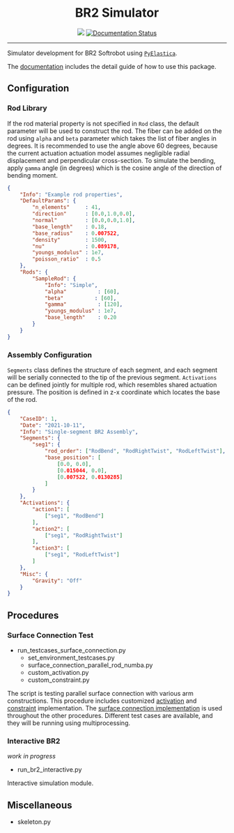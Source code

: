 <div align="center">
<h1> BR2 Simulator </h1>

<img src="https://img.shields.io/badge/Python-3776AB?style=flat&logo=Python&logoColor=white"/>
<a href='https://br2-simulator.readthedocs.io/en/latest/?badge=latest'>
    <img src='https://readthedocs.org/projects/br2-simulator/badge/?version=latest' alt='Documentation Status'/>
</a>

</div>

----

Simulator development for BR2 Softrobot using [`PyElastica`](https://github.com/GazzolaLab/PyElastica).

The [documentation](https://br2-simulator.readthedocs.io/en/latest/index.html) includes the detail guide of how to use this package.

## Configuration

### Rod Library

If the rod material property is not specified in `Rod` class, the default parameter will be used to construct the rod.
The fiber can be added on the rod using `alpha` and `beta` parameter which takes the list of fiber angles in degrees.
It is recommended to use the angle above 60 degrees, because the current actuation actuation model assumes negligible radial displacement and perpendicular cross-section.
To simulate the bending, apply `gamma` angle (in degrees) which is the cosine angle of the direction of bending moment.

```json
{ 
    "Info": "Example rod properties",
    "DefaultParams": {
        "n_elements"     : 41,
        "direction"      : [0.0,1.0,0.0],
        "normal"         : [0.0,0.0,1.0],
        "base_length"    : 0.18,
        "base_radius"    : 0.007522,
        "density"        : 1500,
        "nu"             : 0.089178,
        "youngs_modulus" : 1e7,
        "poisson_ratio"  : 0.5
    },
    "Rods": {
        "SampleRod": {
            "Info": "Simple",
            "alpha"          : [60],
            "beta"          : [60],
            "gamma"          : [120],
            "youngs_modulus" : 1e7,
            "base_length"    : 0.20
        }
    }
}
```

### Assembly Configuration

`Segments` class defines the structure of each segment, and each segment will be serially connected to the tip of the previous segment.
`Activations` can be defined jointly for multiple rod, which resembles shared actuation pressure.
The position is defined in z-x coordinate which locates the base of the rod.

```json
{ 
    "CaseID": 1,
    "Date": "2021-10-11",
    "Info": "Single-segment BR2 Assembly",
    "Segments": {
        "seg1": {
            "rod_order": ["RodBend", "RodRightTwist", "RodLeftTwist"],
            "base_position": [
                [0.0, 0.0],
                [0.015044, 0.0],
                [0.007522, 0.0130285]
            ]
        }
    },
    "Activations": {
        "action1": [
            ["seg1", "RodBend"]
        ],
        "action2": [
            ["seg1", "RodRightTwist"]
        ],
        "action3": [
            ["seg1", "RodLeftTwist"]
        ]
    },
    "Misc": {
        "Gravity": "Off"
    }
}
```

## Procedures

### Surface Connection Test

- run_testcases_surface_connection.py
    - set_environment_testcases.py
    - surface_connection_parallel_rod_numba.py
    - custom_activation.py
    - custom_constraint.py

The script is testing parallel surface connection with various arm constructions.
This procedure includes customized [activation](custom_activation.py) and [constraint](custom_constraint.py) implementation.
The [surface connection implementation](surface_connection_parallel_rod_numba.py) is used throughout the other procedures.
Different test cases are available, and they will be running using multiprocessing.

### Interactive BR2

_work in progress_

- run_br2_interactive.py

Interactive simulation module.

## Miscellaneous 

- skeleton.py

